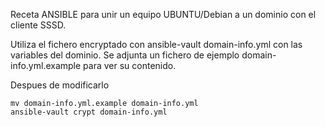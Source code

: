 Receta ANSIBLE para unir un equipo UBUNTU/Debian a un dominio con el cliente SSSD.

Utiliza el fichero encryptado con ansible-vault domain-info.yml con las variables del dominio.
Se adjunta un fichero de ejemplo domain-info.yml.example para ver su contenido.

Despues de modificarlo
```
mv domain-info.yml.example domain-info.yml
ansible-vault crypt domain-info.yml
```




